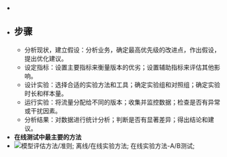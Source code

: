 -
- ## 步骤
	- 分析现状，建立假设：分析业务，确定最高优先级的改进点，作出假设，提出优化建议。
	- 设定指标：设置主要指标来衡量版本的优劣；设置辅助指标来评估其他影响。
	- 设计实验：选择合适的实验方法和工具；确定实验组和对照组；确定实验时长和样本量。
	- 运行实验：将流量分配给不同的版本；收集并监控数据；检查是否有异常或干扰因素。
	- 分析结果：对数据进行统计分析；判断是否有显著差异；得出结论和建议。
- **在线测试中最主要的方法**
- ![模型评估方法/准则; 离线/在线实验方法; 在线实验方法-A/B测试;](https://img-blog.csdnimg.cn/img_convert/989882f3bcc818acadf846b1bb647335.png)